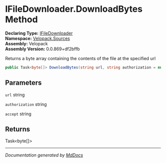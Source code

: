﻿<!--  
  <auto-generated>   
    The contents of this file were generated by a tool.  
    Changes to this file may be list if the file is regenerated  
  </auto-generated>   
-->

# IFileDownloader.DownloadBytes Method

**Declaring Type:** [IFileDownloader](../index.md)  
**Namespace:** [Velopack.Sources](../../index.md)  
**Assembly:** Velopack  
**Assembly Version:** 0.0.869+df2bffb

Returns a byte array containing the contents of the file at the specified url

```csharp
public Task<byte[]> DownloadBytes(string url, string authorization = null, string accept = null);
```

## Parameters

`url`  string

`authorization`  string

`accept`  string

## Returns

Task\<byte\[\]\>

___

*Documentation generated by [MdDocs](https://github.com/ap0llo/mddocs)*

